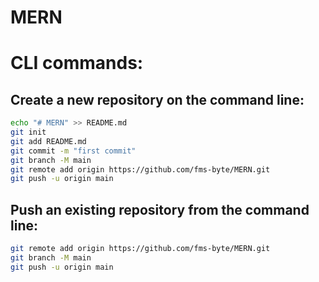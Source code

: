 # MERN

# CLI commands:
## Create a new repository on the command line:

```bash
echo "# MERN" >> README.md
git init
git add README.md
git commit -m "first commit"
git branch -M main
git remote add origin https://github.com/fms-byte/MERN.git
git push -u origin main
```

## Push an existing repository from the command line:
    
```bash
git remote add origin https://github.com/fms-byte/MERN.git
git branch -M main
git push -u origin main
```
